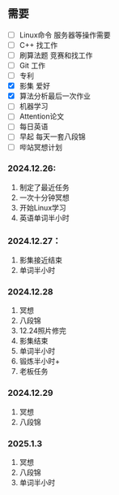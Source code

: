 ## 需要

- [ ] Linux命令  服务器等操作需要
- [ ] C++  找工作
- [ ] 刷算法题  竞赛和找工作
- [ ] Git  工作
- [ ] 专利
- [x] 影集  爱好
- [x] 算法分析最后一次作业
- [ ] 机器学习
- [ ] Attention论文
- [ ] 每日英语
- [ ] 早起  每天一套八段锦
- [ ] 哔站冥想计划

### 2024.12.26:

1. 制定了最近任务
2. 一次十分钟冥想
3. 开始Linux学习  
4. 英语单词半小时



### 2024.12.27：

1. 影集接近结束
2. 单词半小时



### 2024.12.28

1. 冥想
2. 八段锦
3. 12.24照片修完
4. 影集结束
5. 单词半小时
6. 锻炼半小时+
7. 老板任务



### 2024.12.29

1. 冥想
2. 八段锦



### 2025.1.3

1. 冥想
2. 八段锦
3. 单词半小时

